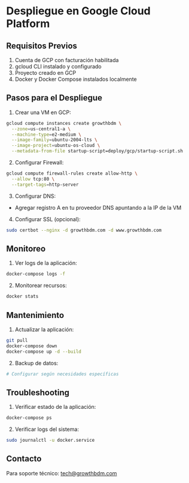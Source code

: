 # Despliegue en Google Cloud Platform

## Requisitos Previos

1. Cuenta de GCP con facturación habilitada
2. gcloud CLI instalado y configurado
3. Proyecto creado en GCP
4. Docker y Docker Compose instalados localmente

## Pasos para el Despliegue

1. Crear una VM en GCP:
```bash
gcloud compute instances create growthbdm \
  --zone=us-central1-a \
  --machine-type=e2-medium \
  --image-family=ubuntu-2004-lts \
  --image-project=ubuntu-os-cloud \
  --metadata-from-file startup-script=deploy/gcp/startup-script.sh
```

2. Configurar Firewall:
```bash
gcloud compute firewall-rules create allow-http \
  --allow tcp:80 \
  --target-tags=http-server
```

3. Configurar DNS:
- Agregar registro A en tu proveedor DNS apuntando a la IP de la VM

4. Configurar SSL (opcional):
```bash
sudo certbot --nginx -d growthbdm.com -d www.growthbdm.com
```

## Monitoreo

1. Ver logs de la aplicación:
```bash
docker-compose logs -f
```

2. Monitorear recursos:
```bash
docker stats
```

## Mantenimiento

1. Actualizar la aplicación:
```bash
git pull
docker-compose down
docker-compose up -d --build
```

2. Backup de datos:
```bash
# Configurar según necesidades específicas
```

## Troubleshooting

1. Verificar estado de la aplicación:
```bash
docker-compose ps
```

2. Verificar logs del sistema:
```bash
sudo journalctl -u docker.service
```

## Contacto

Para soporte técnico: tech@growthbdm.com